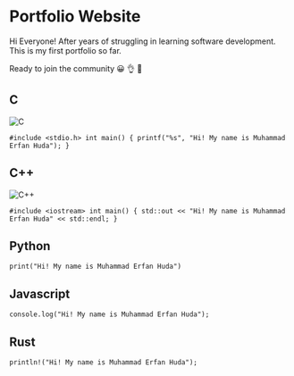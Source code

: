 # Portfolio Website

Hi Everyone!
After years of struggling in learning software development. This is my first portfolio so far.

Ready to join the community &#128512; &#128076; &#129309;

## C
![C](https://encrypted-tbn0.gstatic.com/images?q=tbn:ANd9GcRT1JcScz9Ore7iksOJ53HnXawXfq-RskFvAQ&s)

`
#include <stdio.h>
int main()
{
  printf("%s", "Hi! My name is Muhammad Erfan Huda");
}
`

## C++
![C++](https://banner2.cleanpng.com/20180408/pew/avgkwvnq1.webp)

`
#include <iostream>
int main()
{
  std::out << "Hi! My name is Muhammad Erfan Huda" << std::endl;
}
`

## Python
`print("Hi! My name is Muhammad Erfan Huda")`

## Javascript
`console.log("Hi! My name is Muhammad Erfan Huda");`

## Rust
`println!("Hi! My name is Muhammad Erfan Huda");`
